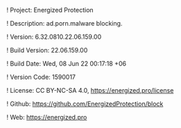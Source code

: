 ! Project: Energized Protection

! Description: ad.porn.malware blocking.

! Version: 6.32.0810.22.06.159.00

! Build Version: 22.06.159.00

! Build Date: Wed, 08 Jun 22 00:17:18 +06

! Version Code: 1590017

! License: CC BY-NC-SA 4.0, https://energized.pro/license

! Github: https://github.com/EnergizedProtection/block

! Web: https://energized.pro
